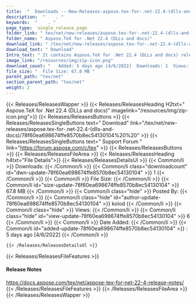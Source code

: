 ```yaml
---
title:  "  Downloads ---New-Releases-aspose.tex-for-.net-22.4-(dlls-and-docs) . " 
description:  "    . " 
keywords:  "    . " 
page_type:  single_release_page
folder_link: " tex/net/new-releases/aspose.tex-for-.net-22.4-(dlls-and-docs)/"
folder_name: " Aspose.TeX for .Net 22.4 (DLLs and docs)"
download_link: " /tex/net/new-releases/aspose.tex-for-.net-22.4-(dlls-and-docs)/78f60ea698674ffe8570b8ec54130104"
download_text: " Download"
Intro_text: " It contains Aspose.TeX for .Net 22.4 (DLLs and docs) release."
image_link: "/resources/img/zip-icon.png"
download_count: "   Added: 5 days ago [4/6/2022]  Downloads: 1  Views: 5"
file_size: "  File Size: 67.8 MB "
parent_path: "tex/net"
section_parent_path: "tex/net"
weight: 2 
---
```


{{< Releases/ReleasesWapper >}}
  {{< Releases/ReleasesHeading H2txt=" Aspose.TeX for .Net 22.4 (DLLs and docs)" imagelink="/resources/img/zip-icon.png">}}
  {{< Releases/ReleasesButtons >}}
    {{< Releases/ReleasesSingleButtons text=" Download" link="/tex/net/new-releases/aspose.tex-for-.net-22.4-(dlls-and-docs)/78f60ea698674ffe8570b8ec54130104%20%20" >}}
    {{< Releases/ReleasesSingleButtons text=" Support Forum " link="https://forum.aspose.com/c/tex" >}}
  {{< Releases/ReleasesButtons >}}
  {{< Releases/ReleasesFileArea >}}
    {{< Releases/ReleasesHeading h4txt="File Details">}}
    {{< Releases/ReleasesDetailsUl >}}
            {{< Common/li  >}} Downloads: {{< /Common/li >}} 
      {{< Common/li class="downloadcount" id="dwn-update-78f60ea698674ffe8570b8ec54130104" >}} 1 {{< /Common/li >}} 
      {{< Common/li  >}} File Size: {{< /Common/li >}} 
      {{< Common/li id="size-update-78f60ea698674ffe8570b8ec54130104" >}} 67.8 MB {{< /Common/li >}} 
      {{< Common/li  class="hide" >}} Posted By: {{< /Common/li >}} 
      {{< Common/li class="hide" id="author-update-78f60ea698674ffe8570b8ec54130104" >}} kolod {{< /Common/li >}} 
      {{< Common/li class="hide"  >}} Views: {{< /Common/li >}} 
      {{< Common/li class="hide" id="view-update-78f60ea698674ffe8570b8ec54130104" >}} 6 {{< /Common/li >}} 
      {{< Common/li  >}} Date Added: {{< /Common/li >}} 
      {{< Common/li id="added-update-78f60ea698674ffe8570b8ec54130104" >}} : 5 days ago [4/6/2022] {{< /Common/li >}} 

    {{< /Releases/ReleasesDetailsUl >}}

  {{< Releases/ReleasesFileFeatures >}}
      <h4>Release Notes</h4><div><a href="https://docs.aspose.com/tex/net/aspose-tex-for-net-22-4-release-notes/">https://docs.aspose.com/tex/net/aspose-tex-for-net-22-4-release-notes/</a></div>
  {{< /Releases/ReleasesFileFeatures >}}
 {{< /Releases/ReleasesFileArea >}}
{{< /Releases/ReleasesWapper >}}


